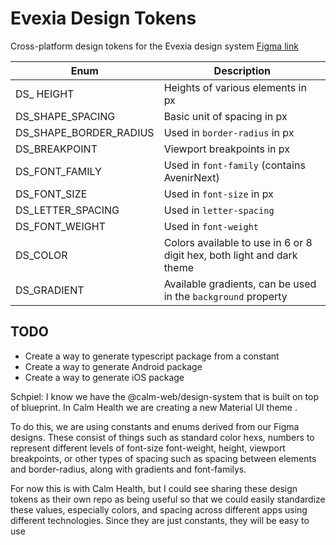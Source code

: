 # Evexia Design Tokens
Cross-platform design tokens for the Evexia design system [Figma link](https://www.figma.com/file/ghBbTKdBD1bHGeqN347Py7/Calm-Health-Web-Design-System?node-id=4662%3A14&t=HXSjV9LZUXhhztMP-0)


| Enum | Description |
|------|-------------|
| DS_ HEIGHT | Heights of various elements in px |
| DS_SHAPE_SPACING | Basic unit of spacing in px |
| DS_SHAPE_BORDER_RADIUS | Used in `border-radius` in px |
| DS_BREAKPOINT | Viewport breakpoints in px |
| DS_FONT_FAMILY | Used in `font-family` (contains AvenirNext) |
| DS_FONT_SIZE | Used in `font-size` in px |
| DS_LETTER_SPACING | Used in `letter-spacing` |
| DS_FONT_WEIGHT | Used in `font-weight` |
| DS_COLOR | Colors available to use in 6 or 8 digit hex, both light and dark theme |
| DS_GRADIENT | Available gradients, can be used in the `background` property |

## TODO
* Create a way to generate typescript package from a constant
* Create a way to generate Android package
* Create a way to generate iOS package


Schpiel: I know we have the @calm-web/design-system that is built on top of blueprint. In Calm Health we are creating a new Material UI theme .

To do this, we are using constants and enums derived from our Figma designs. These consist of things such as standard color hexs, numbers to represent different levels of font-size font-weight, height, viewport breakpoints,  or other types of spacing such as spacing between elements and border-radius, along with gradients and font-familys.

For now this is with Calm Health, but I could see sharing these design tokens as their own repo as being useful so that we could easily standardize these values, especially colors, and spacing across different apps using different technologies. Since they are just constants, they will be easy to use
